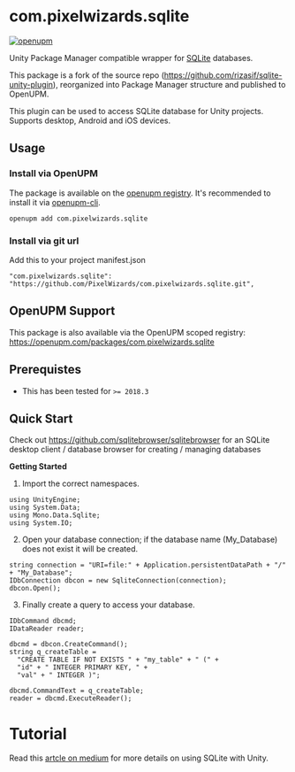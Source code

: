 com.pixelwizards.sqlite
=========================

[![openupm](https://img.shields.io/npm/v/com.pixelwizards.sqlite?label=openupm&registry_uri=https://package.openupm.com)](https://openupm.com/packages/com.pixelwizards.sqlite/)

Unity Package Manager compatible wrapper for [SQLite](https://www.sqlite.org/index.html) databases.  

This package is a fork of the source repo (https://github.com/rizasif/sqlite-unity-plugin), reorganized into Package Manager structure and published to OpenUPM.

This plugin can be used to access SQLite database for Unity projects. Supports desktop, Android and iOS devices. 

Usage
--------------

### Install via OpenUPM

The package is available on the [openupm registry](https://openupm.com). It's recommended to install it via [openupm-cli](https://github.com/openupm/openupm-cli).

```
openupm add com.pixelwizards.sqlite
```

### Install via git url

Add this to your project manifest.json

```
"com.pixelwizards.sqlite": "https://github.com/PixelWizards/com.pixelwizards.sqlite.git",
```

OpenUPM Support
----------------

This package is also available via the OpenUPM scoped registry: 
https://openupm.com/packages/com.pixelwizards.sqlite

Prerequistes
---------------
* This has been tested for `>= 2018.3`

Quick Start
----------------

Check out https://github.com/sqlitebrowser/sqlitebrowser for an SQLite desktop client / database browser for creating / managing databases

**Getting Started**

1) Import the correct namespaces.

```
using UnityEngine;
using System.Data;
using Mono.Data.Sqlite;
using System.IO;
```

2) Open your database connection; if the database name (My_Database) does not exist it will be created.
```
string connection = "URI=file:" + Application.persistentDataPath + "/" + "My_Database";
IDbConnection dbcon = new SqliteConnection(connection);
dbcon.Open();
```
3) Finally create a query to access your database.
```
IDbCommand dbcmd;
IDataReader reader;

dbcmd = dbcon.CreateCommand();
string q_createTable = 
  "CREATE TABLE IF NOT EXISTS " + "my_table" + " (" +
  "id" + " INTEGER PRIMARY KEY, " +
  "val" + " INTEGER )";
  
dbcmd.CommandText = q_createTable;
reader = dbcmd.ExecuteReader();
```

# Tutorial
Read this [artcle on medium](https://medium.com/@rizasif92/sqlite-and-unity-how-to-do-it-right-31991712190) for more details on using SQLite with Unity.
